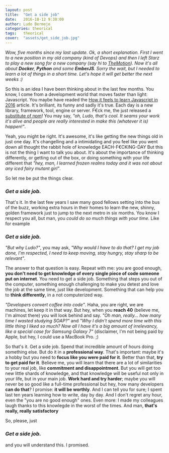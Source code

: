 ```yaml
---
layout: post
title:  "Get a side job"
date:   2016-10-12 9:30:00
author: Ludo Bermejo
categories: theorical 
tags:	theorical
cover:  "assets/get_side_job.jpg"
---
```


*Wow, five months since my last update. Ok, a short explanation. First I went to a new position in my old company (kind of Devops) and then I left Starz to play a new song for a new company (say hi to [TheMotion](http://www.themotion.com)). Now it's all about __Docker__, __Python__ and some __EmberJS__. Sorry the wait, but I needed to learn a lot of things in a short time. Let's hope it will get better the next weeks :)*

So this is an idea I have been thinking about in the last few months. You know, I come from a development world that moves faster than light: Javascript. You maybe have readed the [How it feels to learn Javascript in 2016](https://hackernoon.com/how-it-feels-to-learn-javascript-in-2016-d3a717dd577f#.fu0l1d9kx) article. It's brilliant, its funny and sadly it's true. Each day is a new library, framework, tool, engine or server. F€ck me, the just released a [substitute of npm](https://www.google.es/url?sa=t&rct=j&q=&esrc=s&source=web&cd=2&cad=rja&uact=8&ved=0ahUKEwje7tbJ1tXPAhWBAxoKHRkZBR0QFggkMAE&url=https%3A%2F%2Fcode.facebook.com%2Fposts%2F1840075619545360%2Fyarn-a-new-package-manager-for-javascript%2F&usg=AFQjCNHMrvU732PP1S1n8f_f8cDUcmM-6Q&sig2=7UUKCSthNFESKaWrvhH7jw&bvm=bv.135475266,d.d2s)! You may say, *"oh, Ludo, that's cool. It seams your work it's alive and people are really interested in make this (whatever it is) happen!"*.

Yeah, you might be right. It's awesome, it's like getting the new things old in just one day. It's changelling and a intimidating and you feel like you went down all thought the rabbit hole of knowledge EACH-F€CKING-DAY But this is not the thing I want to talk you about. It's about the importance of thinking differently, or getting out of the box, or doing something with your life different that *"hey, man, I learned frozen realms today and it was not about any iced fairy mutant girl"*. 

So let me be put the things clear.

### _Get a side job._

That's it. In the last few years I saw many good fellows setting into the bus of the buzz, working extra hours in their homes to learn the new, shinny, golden framework just to jump to the next metro in six months. You know I respect you all, but man, you *could do so much things with your time.* Like for example

### _Get a side job._

*"But why Ludo?"*, you may ask, *"Why would I have to do that? I get my job done, I'm respected, I need to keep moving, stay hungry, stay sharp to be relevant"*.

The answer to that question is easy. Repeat with me: you are good enough, **you don't need to get knowledge of every single piece of code someone put on internet**. You need to get a side job. Something that steps you out of the computer, something enough challenging to make you detest and love the job at the same time, just like development. Something that can help you to **think differently**, in a not computerized way.

*"Developers convert coffee into code"*. Haha, you are right, we are machines, let keep it in that way. But hey, when you **reach 40** (believe me, I'm almost there) you will look behind and say. *"Oh man, really... how many time I wasted studying SOAP?"* and *"Why I didn't spend more time with this little thing I liked so much? Now all I have it's a big amount of irrelevancy, like a special case for Samsung Galaxy 7"* (disclaimer, I'm not being paid by Apple, but hey, I could use a MacBook Pro. ;)

So that's it. Get a side job. Spend that incredible amount of hours doing something else. But do it in a **professional way**. That's important: maybe it's a hobby but you need to **focus like you were paid for it**. Better than that, **try to get paid for it**. Believe me, you will learn that there are a lot of similarities to your real job, like **commitment and disappointment**. But you will get too new little shards of knowledge, and that knowledge will be useful not only in your life, but in your main job. **Work hard and try harder**; maybe you will never be so good like a full-time professional but hey, how many developers **can do that**? I promise: **it will be worthly**. And I can tell you for sure; I spent last ten years learning how to write, day by day. And I don't regret any hour, even the "you are no good enough" ones. Even more: I made my colleagues laugh thanks to this knowlegde in the worst of the times. And man, **that's really, really satisfactory**          

So, please, just
    
### _Get a side job._
    
and you will understand this. I promised.



  
